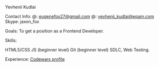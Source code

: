 Yevhenii Kudlai

Contact Info: 
@: eugenefox27@gmail.com
@: yevhenii_kudlai@epam.com
Skype: jaxon_fox  

Goals: To get a position as a Frontend Developer.

Skills:

HTML5/CSS
JS (beginner level)
Git (beginner level)
SDLC, Web Testing. 

Experience: 
<a href=https://www.codewars.com/users/EugeneFox27>Codewars profile<a>
